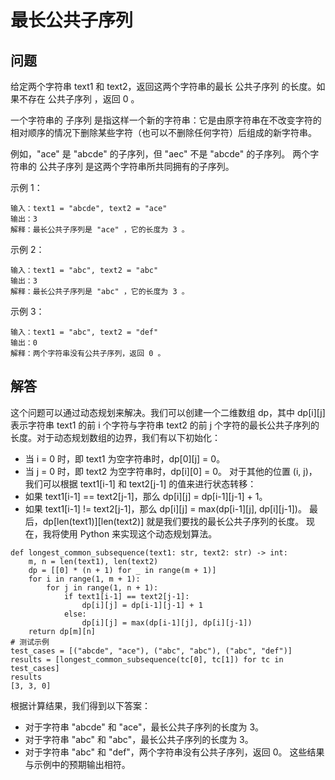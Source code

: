 # 最长公共子序列
## 问题
给定两个字符串 text1 和 text2，返回这两个字符串的最长 公共子序列 的长度。如果不存在 公共子序列 ，返回 0 。

一个字符串的 子序列 是指这样一个新的字符串：它是由原字符串在不改变字符的相对顺序的情况下删除某些字符（也可以不删除任何字符）后组成的新字符串。

例如，"ace" 是 "abcde" 的子序列，但 "aec" 不是 "abcde" 的子序列。
两个字符串的 公共子序列 是这两个字符串所共同拥有的子序列。



示例 1：
```
输入：text1 = "abcde", text2 = "ace"
输出：3
解释：最长公共子序列是 "ace" ，它的长度为 3 。
```
示例 2：
```
输入：text1 = "abc", text2 = "abc"
输出：3
解释：最长公共子序列是 "abc" ，它的长度为 3 。
```
示例 3：
```
输入：text1 = "abc", text2 = "def"
输出：0
解释：两个字符串没有公共子序列，返回 0 。
```
## 解答
这个问题可以通过动态规划来解决。我们可以创建一个二维数组 dp，其中 dp[i][j] 表示字符串 text1 的前 i 个字符与字符串 text2 的前 j 个字符的最长公共子序列的长度。对于动态规划数组的边界，我们有以下初始化：
- 当 i = 0 时，即 text1 为空字符串时，dp[0][j] = 0。
- 当 j = 0 时，即 text2 为空字符串时，dp[i][0] = 0。
对于其他的位置 (i, j)，我们可以根据 text1[i-1] 和 text2[j-1] 的值来进行状态转移：
- 如果 text1[i-1] == text2[j-1]，那么 dp[i][j] = dp[i-1][j-1] + 1。
- 如果 text1[i-1] != text2[j-1]，那么 dp[i][j] = max(dp[i-1][j], dp[i][j-1])。
最后，dp[len(text1)][len(text2)] 就是我们要找的最长公共子序列的长度。
现在，我将使用 Python 来实现这个动态规划算法。
```
def longest_common_subsequence(text1: str, text2: str) -> int:
    m, n = len(text1), len(text2)
    dp = [[0] * (n + 1) for _ in range(m + 1)]
    for i in range(1, m + 1):
        for j in range(1, n + 1):
            if text1[i-1] == text2[j-1]:
                dp[i][j] = dp[i-1][j-1] + 1
            else:
                dp[i][j] = max(dp[i-1][j], dp[i][j-1])
    return dp[m][n]
# 测试示例
test_cases = [("abcde", "ace"), ("abc", "abc"), ("abc", "def")]
results = [longest_common_subsequence(tc[0], tc[1]) for tc in test_cases]
results
[3, 3, 0]
```
根据计算结果，我们得到以下答案：
- 对于字符串 "abcde" 和 "ace"，最长公共子序列的长度为 3。
- 对于字符串 "abc" 和 "abc"，最长公共子序列的长度为 3。
- 对于字符串 "abc" 和 "def"，两个字符串没有公共子序列，返回 0。
这些结果与示例中的预期输出相符。

